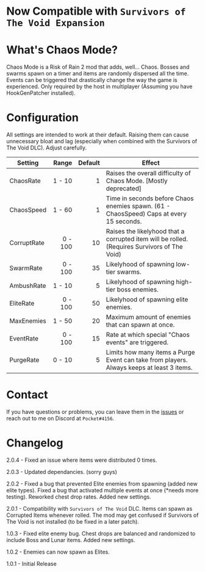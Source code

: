 # Now Compatible with `Survivors of The Void Expansion`

# What's Chaos Mode?
Chaos Mode is a Risk of Rain 2 mod that adds, well... Chaos. Bosses and swarms spawn on a timer and items are randomly dispersed all the time. Events can be triggered that drastically change the way the game is experienced. Only required by the host in multiplayer (Assuming you have HookGenPatcher installed).

# Configuration
All settings are intended to work at their default. Raising them can cause unnecessary bloat and lag (especially when combined with the Survivors of The Void DLC). Adjust carefully.

Setting | Range | Default | Effect
---|---:|---:|---
ChaosRate | 1 - 10 | 1 | Raises the overall difficulty of Chaos Mode. [Mostly deprecated]
ChaosSpeed | 1 - 60 | 1 | Time in seconds before Chaos enemies spawn. (61 - ChaosSpeed) Caps at every 15 seconds.
CorruptRate | 0 - 100 | 10 | Raises the likelyhood that a corrupted item will be rolled. (Requires Survivors of The Void)
SwarmRate | 0 - 100 | 35 | Likelyhood of spawning low-tier swarms.
AmbushRate | 1 - 10 | 5 | Likelyhood of spawning high-tier boss enemies.
EliteRate | 0 - 100 | 50 | Likelyhood of spawning elite enemies.
MaxEnemies | 1 - 50 | 20 | Maximum amount of enemies that can spawn at once.
EventRate | 0 - 100 | 15 | Rate at which special "Chaos events" are triggered.
PurgeRate| 0 - 10 | 5 | Limits how many items a Purge Event can take from players. Always keeps at least 3 items.

# Contact
If you have questions or problems, you can leave them in the [issues](https://github.com/bryantBaumgartner/chaosMode/issues) or reach out to me on Discord at `Pocket#4156`.

# Changelog
2.0.4 - Fixed an issue where items were distributed 0 times.

2.0.3 - Updated dependancies. (sorry guys)

2.0.2 - Fixed a bug that prevented Elite enemies from spawning (added new elite types). Fixed a bug that activated multiple events at once (*needs more testing). Reworked chest drop rates. Added new settings.

2.0.1 - Compatibility with `Survivors of The Void` DLC. Items can spawn as Corrupted Items whenever rolled. The mod may get confused if Survivors of The Void is not installed (to be fixed in a later patch).

1.0.3 - Fixed elite enemy bug. Chest drops are balanced and randomized to include Boss and Lunar items. Added new settings.

1.0.2 - Enemies can now spawn as Elites.   

1.0.1 - Initial Release
